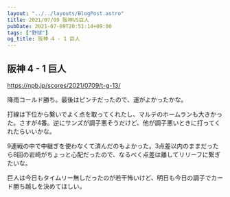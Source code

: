 ```yaml
---
layout: "../../layouts/BlogPost.astro"
title: 2021/07/09 阪神VS巨人
pubDate: 2021-07-09T20:51:14+09:00
tags: ["野球"]
og_title: 阪神 4 - 1 巨人
---
```


## 阪神 4 - 1 巨人

https://npb.jp/scores/2021/0709/t-g-13/


降雨コールド勝ち。最後はピンチだったので、運がよかったかな。

打線は下位から繋いでよく点を取ってくれたし、マルテのホームランも大きかった。さすが4番。逆にサンズが調子悪そうだけど、他が調子悪いときに打ってくれたらいいかな。

9連戦の中で中継ぎを使わなくて済んだのもよかった。3点差以内のままだったら8回の岩崎がちょっと心配だったので、なるべく点差は離してリリーフに繋ぎたいな。

巨人は今日もタイムリー無しだったのが若干怖いけど、明日も今日の調子でカード勝ち越しを決めてほしい。